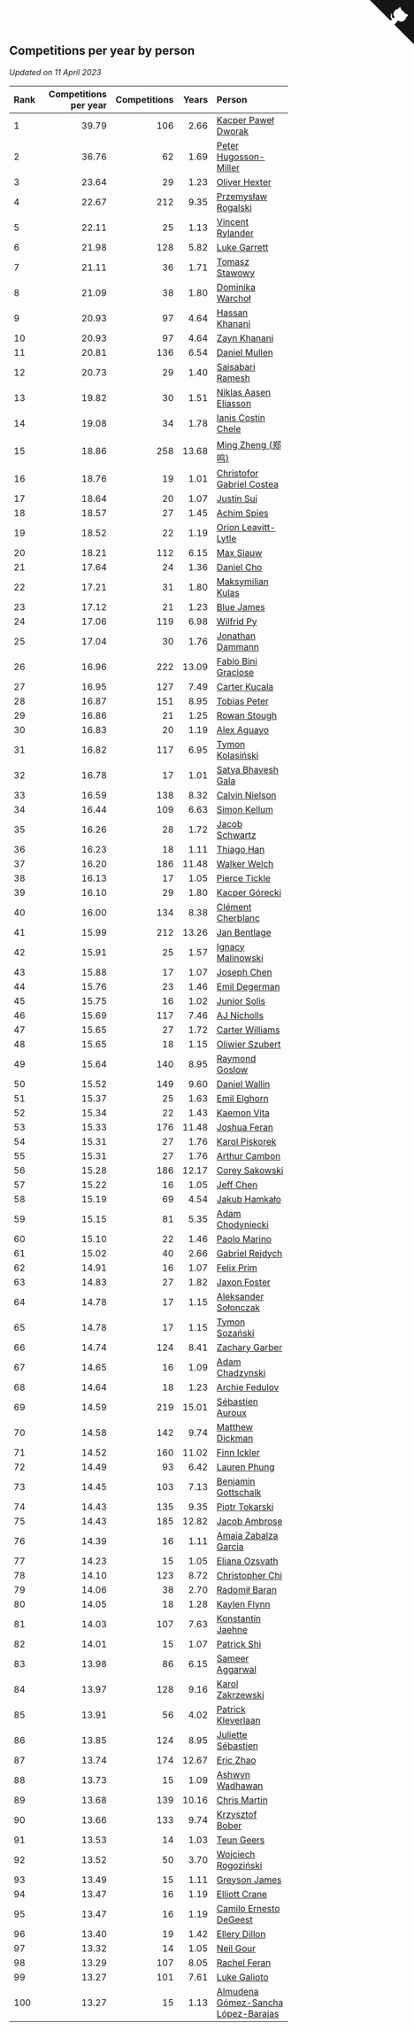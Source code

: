 ## Competitions per year by person

*Updated on 11 April 2023*

| Rank | Competitions per year | Competitions | Years | Person |
| :--- | ---: | ---: | ---: | :--- |
| 1 | 39.79 | 106 | 2.66 | [Kacper Paweł Dworak](https://www.worldcubeassociation.org/persons/2020DWOR01) |
| 2 | 36.76 | 62 | 1.69 | [Peter Hugosson-Miller](https://www.worldcubeassociation.org/persons/2021HUGO01) |
| 3 | 23.64 | 29 | 1.23 | [Oliver Hexter](https://www.worldcubeassociation.org/persons/2022HEXT01) |
| 4 | 22.67 | 212 | 9.35 | [Przemysław Rogalski](https://www.worldcubeassociation.org/persons/2013ROGA02) |
| 5 | 22.11 | 25 | 1.13 | [Vincent Rylander](https://www.worldcubeassociation.org/persons/2022RYLA01) |
| 6 | 21.98 | 128 | 5.82 | [Luke Garrett](https://www.worldcubeassociation.org/persons/2017GARR05) |
| 7 | 21.11 | 36 | 1.71 | [Tomasz Stawowy](https://www.worldcubeassociation.org/persons/2021STAW01) |
| 8 | 21.09 | 38 | 1.80 | [Dominika Warchoł](https://www.worldcubeassociation.org/persons/2021WARC01) |
| 9 | 20.93 | 97 | 4.64 | [Hassan Khanani](https://www.worldcubeassociation.org/persons/2018KHAN26) |
| 10 | 20.93 | 97 | 4.64 | [Zayn Khanani](https://www.worldcubeassociation.org/persons/2018KHAN28) |
| 11 | 20.81 | 136 | 6.54 | [Daniel Mullen](https://www.worldcubeassociation.org/persons/2016MULL04) |
| 12 | 20.73 | 29 | 1.40 | [Saisabari Ramesh](https://www.worldcubeassociation.org/persons/2021RAME01) |
| 13 | 19.82 | 30 | 1.51 | [Niklas Aasen Eliasson](https://www.worldcubeassociation.org/persons/2021ELIA01) |
| 14 | 19.08 | 34 | 1.78 | [Ianis Costin Chele](https://www.worldcubeassociation.org/persons/2021CHEL01) |
| 15 | 18.86 | 258 | 13.68 | [Ming Zheng (郑鸣)](https://www.worldcubeassociation.org/persons/2009ZHEN11) |
| 16 | 18.76 | 19 | 1.01 | [Christofor Gabriel Costea](https://www.worldcubeassociation.org/persons/2022COST03) |
| 17 | 18.64 | 20 | 1.07 | [Justin Sui](https://www.worldcubeassociation.org/persons/2022SUIJ01) |
| 18 | 18.57 | 27 | 1.45 | [Achim Spies](https://www.worldcubeassociation.org/persons/2021SPIE01) |
| 19 | 18.52 | 22 | 1.19 | [Orion Leavitt-Lytle](https://www.worldcubeassociation.org/persons/2022LEAV01) |
| 20 | 18.21 | 112 | 6.15 | [Max Siauw](https://www.worldcubeassociation.org/persons/2017SIAU02) |
| 21 | 17.64 | 24 | 1.36 | [Daniel Cho](https://www.worldcubeassociation.org/persons/2021CHOD01) |
| 22 | 17.21 | 31 | 1.80 | [Maksymilian Kulas](https://www.worldcubeassociation.org/persons/2021KULA02) |
| 23 | 17.12 | 21 | 1.23 | [Blue James](https://www.worldcubeassociation.org/persons/2022JAME01) |
| 24 | 17.06 | 119 | 6.98 | [Wilfrid Py](https://www.worldcubeassociation.org/persons/2016PYWI01) |
| 25 | 17.04 | 30 | 1.76 | [Jonathan Dammann](https://www.worldcubeassociation.org/persons/2021DAMM01) |
| 26 | 16.96 | 222 | 13.09 | [Fabio Bini Graciose](https://www.worldcubeassociation.org/persons/2010GRAC02) |
| 27 | 16.95 | 127 | 7.49 | [Carter Kucala](https://www.worldcubeassociation.org/persons/2015KUCA01) |
| 28 | 16.87 | 151 | 8.95 | [Tobias Peter](https://www.worldcubeassociation.org/persons/2014PETE03) |
| 29 | 16.86 | 21 | 1.25 | [Rowan Stough](https://www.worldcubeassociation.org/persons/2022STOU01) |
| 30 | 16.83 | 20 | 1.19 | [Alex Aguayo](https://www.worldcubeassociation.org/persons/2022AGUA01) |
| 31 | 16.82 | 117 | 6.95 | [Tymon Kolasiński](https://www.worldcubeassociation.org/persons/2016KOLA02) |
| 32 | 16.78 | 17 | 1.01 | [Satya Bhavesh Gala](https://www.worldcubeassociation.org/persons/2022GALA03) |
| 33 | 16.59 | 138 | 8.32 | [Calvin Nielson](https://www.worldcubeassociation.org/persons/2014NIEL03) |
| 34 | 16.44 | 109 | 6.63 | [Simon Kellum](https://www.worldcubeassociation.org/persons/2016KELL12) |
| 35 | 16.26 | 28 | 1.72 | [Jacob Schwartz](https://www.worldcubeassociation.org/persons/2021SCHW01) |
| 36 | 16.23 | 18 | 1.11 | [Thiago Han](https://www.worldcubeassociation.org/persons/2022HANT01) |
| 37 | 16.20 | 186 | 11.48 | [Walker Welch](https://www.worldcubeassociation.org/persons/2011WELC01) |
| 38 | 16.13 | 17 | 1.05 | [Pierce Tickle](https://www.worldcubeassociation.org/persons/2022TICK01) |
| 39 | 16.10 | 29 | 1.80 | [Kacper Górecki](https://www.worldcubeassociation.org/persons/2021GORE01) |
| 40 | 16.00 | 134 | 8.38 | [Clément Cherblanc](https://www.worldcubeassociation.org/persons/2014CHER05) |
| 41 | 15.99 | 212 | 13.26 | [Jan Bentlage](https://www.worldcubeassociation.org/persons/2010BENT01) |
| 42 | 15.91 | 25 | 1.57 | [Ignacy Malinowski](https://www.worldcubeassociation.org/persons/2021MALI02) |
| 43 | 15.88 | 17 | 1.07 | [Joseph Chen](https://www.worldcubeassociation.org/persons/2022CHEN16) |
| 44 | 15.76 | 23 | 1.46 | [Emil Degerman](https://www.worldcubeassociation.org/persons/2021DEGE01) |
| 45 | 15.75 | 16 | 1.02 | [Junior Solis](https://www.worldcubeassociation.org/persons/2022SOLI03) |
| 46 | 15.69 | 117 | 7.46 | [AJ Nicholls](https://www.worldcubeassociation.org/persons/2015NICH04) |
| 47 | 15.65 | 27 | 1.72 | [Carter Williams](https://www.worldcubeassociation.org/persons/2021WILL06) |
| 48 | 15.65 | 18 | 1.15 | [Oliwier Szubert](https://www.worldcubeassociation.org/persons/2022SZUB01) |
| 49 | 15.64 | 140 | 8.95 | [Raymond Goslow](https://www.worldcubeassociation.org/persons/2014GOSL01) |
| 50 | 15.52 | 149 | 9.60 | [Daniel Wallin](https://www.worldcubeassociation.org/persons/2013WALL03) |
| 51 | 15.37 | 25 | 1.63 | [Emil Elghorn](https://www.worldcubeassociation.org/persons/2021ELGH01) |
| 52 | 15.34 | 22 | 1.43 | [Kaemon Vita](https://www.worldcubeassociation.org/persons/2021VITA01) |
| 53 | 15.33 | 176 | 11.48 | [Joshua Feran](https://www.worldcubeassociation.org/persons/2011FERA01) |
| 54 | 15.31 | 27 | 1.76 | [Karol Piskorek](https://www.worldcubeassociation.org/persons/2021PISK01) |
| 55 | 15.31 | 27 | 1.76 | [Arthur Cambon](https://www.worldcubeassociation.org/persons/2021CAMB01) |
| 56 | 15.28 | 186 | 12.17 | [Corey Sakowski](https://www.worldcubeassociation.org/persons/2011SAKO01) |
| 57 | 15.22 | 16 | 1.05 | [Jeff Chen](https://www.worldcubeassociation.org/persons/2022CHEN19) |
| 58 | 15.19 | 69 | 4.54 | [Jakub Hamkało](https://www.worldcubeassociation.org/persons/2018HAMK01) |
| 59 | 15.15 | 81 | 5.35 | [Adam Chodyniecki](https://www.worldcubeassociation.org/persons/2017CHOD02) |
| 60 | 15.10 | 22 | 1.46 | [Paolo Marino](https://www.worldcubeassociation.org/persons/2021MARI04) |
| 61 | 15.02 | 40 | 2.66 | [Gabriel Rejdych](https://www.worldcubeassociation.org/persons/2020REJD01) |
| 62 | 14.91 | 16 | 1.07 | [Felix Prim](https://www.worldcubeassociation.org/persons/2022PRIM01) |
| 63 | 14.83 | 27 | 1.82 | [Jaxon Foster](https://www.worldcubeassociation.org/persons/2021FOST01) |
| 64 | 14.78 | 17 | 1.15 | [Aleksander Sołonczak](https://www.worldcubeassociation.org/persons/2022SOLO01) |
| 65 | 14.78 | 17 | 1.15 | [Tymon Sozański](https://www.worldcubeassociation.org/persons/2022SOZA01) |
| 66 | 14.74 | 124 | 8.41 | [Zachary Garber](https://www.worldcubeassociation.org/persons/2014GARB01) |
| 67 | 14.65 | 16 | 1.09 | [Adam Chadzynski](https://www.worldcubeassociation.org/persons/2022CHAD02) |
| 68 | 14.64 | 18 | 1.23 | [Archie Fedulov](https://www.worldcubeassociation.org/persons/2022FEDU01) |
| 69 | 14.59 | 219 | 15.01 | [Sébastien Auroux](https://www.worldcubeassociation.org/persons/2008AURO01) |
| 70 | 14.58 | 142 | 9.74 | [Matthew Dickman](https://www.worldcubeassociation.org/persons/2013DICK01) |
| 71 | 14.52 | 160 | 11.02 | [Finn Ickler](https://www.worldcubeassociation.org/persons/2012ICKL01) |
| 72 | 14.49 | 93 | 6.42 | [Lauren Phung](https://www.worldcubeassociation.org/persons/2016PHUN02) |
| 73 | 14.45 | 103 | 7.13 | [Benjamin Gottschalk](https://www.worldcubeassociation.org/persons/2016GOTT01) |
| 74 | 14.43 | 135 | 9.35 | [Piotr Tokarski](https://www.worldcubeassociation.org/persons/2013TOKA01) |
| 75 | 14.43 | 185 | 12.82 | [Jacob Ambrose](https://www.worldcubeassociation.org/persons/2010AMBR01) |
| 76 | 14.39 | 16 | 1.11 | [Amaia Zabalza Garcia](https://www.worldcubeassociation.org/persons/2022GARC03) |
| 77 | 14.23 | 15 | 1.05 | [Eliana Ozsvath](https://www.worldcubeassociation.org/persons/2022OZSV01) |
| 78 | 14.10 | 123 | 8.72 | [Christopher Chi](https://www.worldcubeassociation.org/persons/2014CHIC01) |
| 79 | 14.06 | 38 | 2.70 | [Radomił Baran](https://www.worldcubeassociation.org/persons/2020BARA02) |
| 80 | 14.05 | 18 | 1.28 | [Kaylen Flynn](https://www.worldcubeassociation.org/persons/2022FLYN01) |
| 81 | 14.03 | 107 | 7.63 | [Konstantin Jaehne](https://www.worldcubeassociation.org/persons/2015JAEH01) |
| 82 | 14.01 | 15 | 1.07 | [Patrick Shi](https://www.worldcubeassociation.org/persons/2022SHIP01) |
| 83 | 13.98 | 86 | 6.15 | [Sameer Aggarwal](https://www.worldcubeassociation.org/persons/2017AGGA01) |
| 84 | 13.97 | 128 | 9.16 | [Karol Zakrzewski](https://www.worldcubeassociation.org/persons/2014ZAKR01) |
| 85 | 13.91 | 56 | 4.02 | [Patrick Kleverlaan](https://www.worldcubeassociation.org/persons/2019KLEV01) |
| 86 | 13.85 | 124 | 8.95 | [Juliette Sébastien](https://www.worldcubeassociation.org/persons/2014SEBA01) |
| 87 | 13.74 | 174 | 12.67 | [Eric Zhao](https://www.worldcubeassociation.org/persons/2010ZHAO19) |
| 88 | 13.73 | 15 | 1.09 | [Ashwyn Wadhawan](https://www.worldcubeassociation.org/persons/2022WADH02) |
| 89 | 13.68 | 139 | 10.16 | [Chris Martin](https://www.worldcubeassociation.org/persons/2013MART03) |
| 90 | 13.66 | 133 | 9.74 | [Krzysztof Bober](https://www.worldcubeassociation.org/persons/2013BOBE01) |
| 91 | 13.53 | 14 | 1.03 | [Teun Geers](https://www.worldcubeassociation.org/persons/2022GEER01) |
| 92 | 13.52 | 50 | 3.70 | [Wojciech Rogoziński](https://www.worldcubeassociation.org/persons/2019ROGO04) |
| 93 | 13.49 | 15 | 1.11 | [Greyson James](https://www.worldcubeassociation.org/persons/2022JAME02) |
| 94 | 13.47 | 16 | 1.19 | [Elliott Crane](https://www.worldcubeassociation.org/persons/2022CRAN01) |
| 95 | 13.47 | 16 | 1.19 | [Camilo Ernesto DeGeest](https://www.worldcubeassociation.org/persons/2022DEGE01) |
| 96 | 13.40 | 19 | 1.42 | [Ellery Dillon](https://www.worldcubeassociation.org/persons/2021DILL03) |
| 97 | 13.32 | 14 | 1.05 | [Neil Gour](https://www.worldcubeassociation.org/persons/2022GOUR01) |
| 98 | 13.29 | 107 | 8.05 | [Rachel Feran](https://www.worldcubeassociation.org/persons/2015FERA01) |
| 99 | 13.27 | 101 | 7.61 | [Luke Galioto](https://www.worldcubeassociation.org/persons/2015GALI02) |
| 100 | 13.27 | 15 | 1.13 | [Almudena Gómez-Sancha López-Barajas](https://www.worldcubeassociation.org/persons/2022GOME03) |


<a href="https://github.com/JustinTimeCuber/wca_statistics" class="github-corner" aria-label="View source on Github"><svg width="80" height="80" viewBox="0 0 250 250" style="fill:#151513; color:#fff; position: absolute; top: 0; border: 0; right: 0;" aria-hidden="true"><path d="M0,0 L115,115 L130,115 L142,142 L250,250 L250,0 Z"></path><path d="M128.3,109.0 C113.8,99.7 119.0,89.6 119.0,89.6 C122.0,82.7 120.5,78.6 120.5,78.6 C119.2,72.0 123.4,76.3 123.4,76.3 C127.3,80.9 125.5,87.3 125.5,87.3 C122.9,97.6 130.6,101.9 134.4,103.2" fill="currentColor" style="transform-origin: 130px 106px;" class="octo-arm"></path><path d="M115.0,115.0 C114.9,115.1 118.7,116.5 119.8,115.4 L133.7,101.6 C136.9,99.2 139.9,98.4 142.2,98.6 C133.8,88.0 127.5,74.4 143.8,58.0 C148.5,53.4 154.0,51.2 159.7,51.0 C160.3,49.4 163.2,43.6 171.4,40.1 C171.4,40.1 176.1,42.5 178.8,56.2 C183.1,58.6 187.2,61.8 190.9,65.4 C194.5,69.0 197.7,73.2 200.1,77.6 C213.8,80.2 216.3,84.9 216.3,84.9 C212.7,93.1 206.9,96.0 205.4,96.6 C205.1,102.4 203.0,107.8 198.3,112.5 C181.9,128.9 168.3,122.5 157.7,114.1 C157.9,116.9 156.7,120.9 152.7,124.9 L141.0,136.5 C139.8,137.7 141.6,141.9 141.8,141.8 Z" fill="currentColor" class="octo-body"></path></svg></a><style>.github-corner:hover .octo-arm{animation:octocat-wave 560ms ease-in-out}@keyframes octocat-wave{0%,100%{transform:rotate(0)}20%,60%{transform:rotate(-25deg)}40%,80%{transform:rotate(10deg)}}@media (max-width:500px){.github-corner:hover .octo-arm{animation:none}.github-corner .octo-arm{animation:octocat-wave 560ms ease-in-out}}</style>
